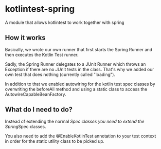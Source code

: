 # kotlintest-spring
A module that allows kotlintest to work together with spring


## How it works
Basically, we wrote our own runner that first starts the Spring Runner and then executes the Kotlin Test runner.

Sadly, the Spring Runner delegates to a JUnit Runner which throws an Exception if there are no JUnit tests in the class.
That's why we added our own test that does nothing (currently called "loading").

In addition to that we enabled autowiring for the kotlin test spec classes by overwriting the beforeAll method and using a
static class to access the AutowireCapableBeanFactory.

## What do I need to do?
Instead of extending the normal *Spec classes you need to extend the Spring*Spec classes.

You also need to add the @EnableKotlinTest annotation to your test context in order for the static utility class to be
picked up.

